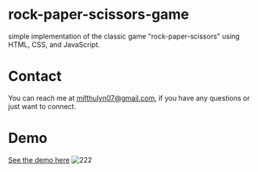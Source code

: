 # rock-paper-scissors-game
simple implementation of the classic game "rock-paper-scissors" using HTML, CSS, and JavaScript.

# Contact
You can reach me at mifthulyn07@gmail.com, if you have any questions or just want to connect.

# Demo
[See the demo here](https://mifthulyn07.github.io/rock-paper-scissors-game/)
![222](https://github.com/mifthulyn07/rock-paper-scissors-game/assets/84966642/20676467-ff9c-4e7c-9bcd-99965c503abf)
